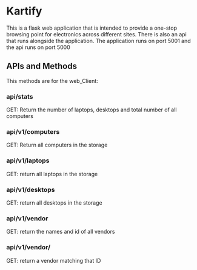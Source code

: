 # Kartify
This is a flask web application that is intended to provide a one-stop browsing point for electronics across different sites.
There is also an api that runs alongside the application. The application runs on port 5001 and the api runs on port 5000
## APIs and Methods
This methods are for the web_Client:
### api/stats
GET: Return the number of laptops, desktops and total number of all computers
### api/v1/computers
GET: Return all computers in the storage
### api/v1/laptops
GET: return all laptops in the storage
### api/v1/desktops
GET: return all desktops in the storage
### api/v1/vendor
GET: return the names and id of all vendors
### api/v1/vendor/<vendor id>
GET: return a vendor matching that ID
